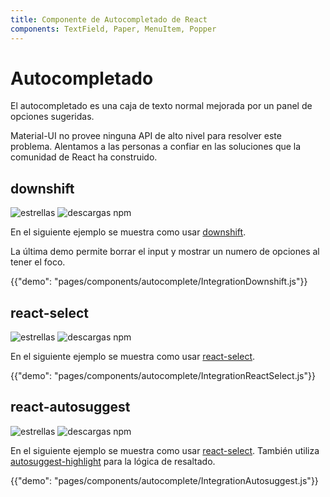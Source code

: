 ```yaml
---
title: Componente de Autocompletado de React
components: TextField, Paper, MenuItem, Popper
---
```


# Autocompletado

<p class="description">El autocompletado es una caja de texto normal mejorada por un panel de opciones sugeridas.</p>

Material-UI no provee ninguna API de alto nivel para resolver este problema. Alentamos a las personas a confiar en las soluciones que la comunidad de React ha construido.

## downshift

![estrellas](https://img.shields.io/github/stars/paypal/downshift.svg?style=social&label=Stars) ![descargas npm](https://img.shields.io/npm/dm/downshift.svg)

En el siguiente ejemplo se muestra como usar [downshift](https://github.com/downshift-js/downshift).

La última demo permite borrar el input y mostrar un numero de opciones al tener el foco.

{{"demo": "pages/components/autocomplete/IntegrationDownshift.js"}}

## react-select

![estrellas](https://img.shields.io/github/stars/JedWatson/react-select.svg?style=social&label=Stars) ![descargas npm](https://img.shields.io/npm/dm/react-select.svg)

En el siguiente ejemplo se muestra como usar [react-select](https://github.com/JedWatson/react-select).

{{"demo": "pages/components/autocomplete/IntegrationReactSelect.js"}}

## react-autosuggest

![estrellas](https://img.shields.io/github/stars/moroshko/react-autosuggest.svg?style=social&label=Stars) ![descargas npm](https://img.shields.io/npm/dm/react-autosuggest.svg)

En el siguiente ejemplo se muestra como usar [react-select](https://github.com/moroshko/react-autosuggest). También utiliza [autosuggest-highlight](https://www.npmjs.com/package/autosuggest-highlight) para la lógica de resaltado.

{{"demo": "pages/components/autocomplete/IntegrationAutosuggest.js"}}